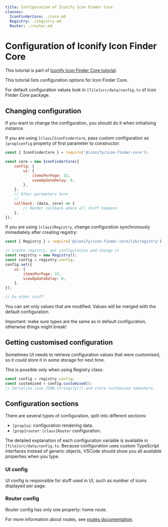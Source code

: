 ```yaml
title: Configuration of Iconify Icon Finder Core
classes:
  IconFinderCore: ./core.md
  Registry: ./registry.md
  Router: ./router.md
```

# Configuration of Iconify Icon Finder Core

This tutorial is part of [Iconify Icon Finder Core tutorial](./index.md).

This tutorial lists configuration options for Icon Finder Core.

For default configuration values look in `[file]src/data/config.ts` of Icon Finder Core package.

## Changing configuration

If you want to change the configuration, you should do it when initialising instance.

If you are using `[class]IconFinderCore`, pass custom configuration as `[prop]config` property of first parameter to constructor:

```js
const { IconFinderCore } = require('@iconify/icon-finder-core');

const core = new IconFinderCore({
	config: {
		ui: {
			itemsPerPage: 32,
			viewUpdateDelay: 0,
		},
	},
	// Other parameters here
	// ...
	callback: (data, core) => {
		// Render callback where all stuff happens
	},
});
```

If you are using `[class]Registry`, change configuration synchronously immediately after creating registry:

```js
const { Registry } = require('@iconify/icon-finder-core/lib/registry');

// Create registry, get configuration and change it
const registry = new Registry();
const config = registry.config;
config.set({
	ui: {
		itemsPerPage: 32,
		viewUpdateDelay: 0,
	},
});

// Do other stuff
```

You can set only values that are modified. Values will be merged with the default configuration.

Important: make sure types are the same as in default configuration, otherwise things might break!

## Getting customised configuration

Sometimes UI needs to retrieve configuration values that were customised, so it could store it in some storage for next time.

This is possible only when using Registry class:

```js
const config = registry.config;
const customised = config.customised();
// Serialise (use JSON.stringify()) and store customised somewhere.
```

## Configuration sections

There are several types of configuration, split into different sections:

- `[prop]ui`: configuration rendering data.
- `[prop]router`: `[class]Router` configuration.

The detailed explanation of each configuration variable is available in `[file]src/data/config.ts`. Because configuration uses custom TypeScript interfaces instead of generic objects, VSCode should show you all available properties when you type.

### UI config

UI config is responsible for stuff used in UI, such as number of icons displayed per page.

### Router config

Router config has only one property: home route.

For more information about routes, see [routes documentation](./routes.md).

